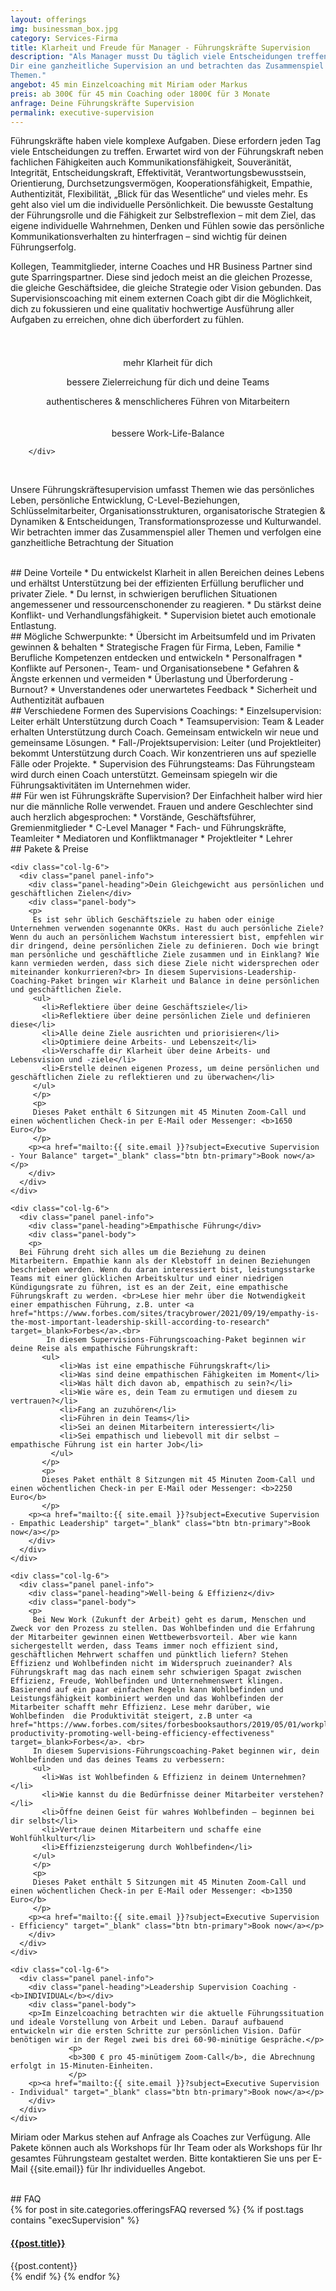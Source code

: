 ```yaml
---
layout: offerings
img: businessman_box.jpg
category: Services-Firma
title: Klarheit und Freude für Manager - Führungskräfte Supervision
description: "Als Manager musst Du täglich viele Entscheidungen treffen. Wir bieten
Dir eine ganzheitliche Supervision an und betrachten das Zusammenspiel all Deiner
Themen."
angebot: 45 min Einzelcoaching mit Miriam oder Markus
preis: ab 300€ für 45 min Coaching oder 1800€ für 3 Monate
anfrage: Deine Führungskräfte Supervision
permalink: executive-supervision
---
```


Führungskräfte haben viele komplexe Aufgaben. Diese erfordern jeden Tag viele Entscheidungen zu treffen. Erwartet wird von der Führungskraft neben fachlichen Fähigkeiten auch Kommunikationsfähigkeit, Souveränität, Integrität, Entscheidungskraft, Effektivität, Verantwortungsbewusstsein, Orientierung, Durchsetzungsvermögen, Kooperationsfähigkeit, Empathie, Authentizität, Flexibilität, „Blick für das Wesentliche“ und vieles mehr. Es geht also viel um die individuelle Persönlichkeit. Die bewusste Gestaltung der Führungsrolle und die Fähigkeit zur Selbstreflexion – mit dem Ziel, das eigene individuelle Wahrnehmen, Denken und Fühlen sowie das persönliche Kommunikationsverhalten zu hinterfragen – sind wichtig für deinen Führungserfolg.

Kollegen, Teammitglieder, interne Coaches und HR Business Partner sind gute Sparringspartner. Diese sind jedoch meist an die gleichen Prozesse, die gleiche Geschäftsidee, die gleiche Strategie oder Vision gebunden. Das Supervisionscoaching mit einem externen Coach gibt dir die Möglichkeit, dich zu fokussieren und eine qualitativ hochwertige Ausführung aller Aufgaben zu erreichen, ohne dich überfordert zu fühlen.

<br>
<div class="container">
  <div class="row">

  <div class="col-sm-3 col-md-3">
  <center>
  <i class="fa-solid fa-glasses fa-2xl"></i><br>
  <p style="margin-top: 0.25em;">mehr Klarheit für dich</p>
  </center>
  </div>

  <div class="col-sm-3 col-md-3">
  <center>
  <i class="fa-solid fa-bullseye fa-2xl"></i>
  <p style="margin-top: 0.25em;">bessere Zielerreichung für dich und deine Teams</p>
  </center>
  </div>

  <div class="col-sm-3 col-md-3">
  <center>
  <i class="fa-solid fa-route fa-2xl"></i>
  <p style="margin-top: 0.25em;">authentischeres & menschlicheres Führen von Mitarbeitern</p>
  </center>
  </div>

  <div class="col-sm-3 col-md-3">
  <center>
  <i class="fa-solid fa-scale-balanced fa-2xl"></i><br>
  <p style="margin-top: 0.25em;">bessere Work-Life-Balance</p>
  </center>
  </div>          

        </div>
  </div>
<br>

Unsere Führungskräftesupervision umfasst Themen wie das persönliches Leben, persönliche Entwicklung, C-Level-Beziehungen, Schlüsselmitarbeiter, Organisationsstrukturen, organisatorische
Strategien & Dynamiken & Entscheidungen, Transformationsprozesse und Kulturwandel.
Wir betrachten immer das Zusammenspiel aller Themen und verfolgen eine ganzheitliche
Betrachtung der Situation

<br>
## Deine Vorteile
* Du entwickelst Klarheit in allen Bereichen deines Lebens und erhältst Unterstützung bei der effizienten Erfüllung beruflicher und privater Ziele.
* Du lernst, in schwierigen beruflichen Situationen angemessener und ressourcenschonender zu reagieren.
* Du stärkst deine Konflikt- und Verhandlungsfähigkeit.
* Supervision bietet auch emotionale Entlastung.

<br>
## Mögliche Schwerpunkte:
* Übersicht im Arbeitsumfeld und im Privaten gewinnen & behalten
* Strategische Fragen für Firma, Leben, Familie
* Berufliche Kompetenzen entdecken und entwickeln
* Personalfragen
* Konflikte auf Personen-, Team- und Organisationsebene
* Gefahren & Ängste erkennen und vermeiden
* Überlastung und Überforderung - Burnout?
* Unverstandenes oder unerwartetes Feedback
* Sicherheit und Authentizität aufbauen

<br>
## Verschiedene Formen des Supervisions Coachings:
* Einzelsupervision: Leiter erhält Unterstützung durch Coach
* Teamsupervision: Team & Leader erhalten Unterstützung durch Coach. Gemeinsam entwickeln wir neue und gemeinsame Lösungen.
* Fall-/Projektsupervision: Leiter (und Projektleiter) bekommt Unterstützung durch Coach. Wir konzentrieren uns auf spezielle Fälle oder Projekte.
* Supervision des Führungsteams: Das Führungsteam wird durch einen Coach unterstützt. Gemeinsam spiegeln wir die Führungsaktivitäten im Unternehmen wider.

<br>
## Für wen ist Führungskräfte Supervision?
Der Einfachheit halber wird hier nur die männliche Rolle verwendet. Frauen und andere Geschlechter sind auch herzlich abgesprochen:
* Vorstände, Geschäftsführer, Gremienmitglieder
* C-Level Manager
* Fach- und Führungskräfte, Teamleiter
* Mediatoren und Konfliktmanager
* Projektleiter
* Lehrer

<br>
## Pakete & Preise
<div class="container">
  <div class="row">

    <div class="col-lg-6">
      <div class="panel panel-info">
        <div class="panel-heading">Dein Gleichgewicht aus persönlichen und geschäftlichen Zielen</div>
        <div class="panel-body">
        <p>
         Es ist sehr üblich Geschäftsziele zu haben oder einige Unternehmen verwenden sogenannte OKRs. Hast du auch persönliche Ziele? Wenn du auch an persönlichem Wachstum interessiert bist, empfehlen wir dir dringend, deine persönlichen Ziele zu definieren. Doch wie bringt man persönliche und geschäftliche Ziele zusammen und in Einklang? Wie kann vermieden werden, dass sich diese Ziele nicht widersprechen oder miteinander konkurrieren?<br> In diesem Supervisions-Leadership-Coaching-Paket bringen wir Klarheit und Balance in deine persönlichen und geschäftlichen Ziele.
         <ul>
           <li>Reflektiere über deine Geschäftsziele</li>
           <li>Reflektiere über deine persönlichen Ziele und definieren diese</li>
           <li>Alle deine Ziele ausrichten und priorisieren</li>
           <li>Optimiere deine Arbeits- und Lebenszeit</li>
           <li>Verschaffe dir Klarheit über deine Arbeits- und Lebensvision und -ziele</li>
           <li>Erstelle deinen eigenen Prozess, um deine persönlichen und geschäftlichen Ziele zu reflektieren und zu überwachen</li>
         </ul>
         </p>
         <p>
         Dieses Paket enthält 6 Sitzungen mit 45 Minuten Zoom-Call und einen wöchentlichen Check-in per E-Mail oder Messenger: <b>1650 Euro</b>
         </p>
        <p><a href="mailto:{{ site.email }}?subject=Executive Supervision - Your Balance" target="_blank" class="btn btn-primary">Book now</a></p>
        </div>
      </div>
    </div>

    <div class="col-lg-6">
      <div class="panel panel-info">
        <div class="panel-heading">Empathische Führung</div>
        <div class="panel-body">
        <p>
      Bei Führung dreht sich alles um die Beziehung zu deinen Mitarbeitern. Empathie kann als der Klebstoff in deinen Beziehungen beschrieben werden. Wenn du daran interessiert bist, leistungsstarke Teams mit einer glücklichen Arbeitskultur und einer niedrigen Kündigungsrate zu führen, ist es an der Zeit, eine empathische Führungskraft zu werden. <br>Lese hier mehr über die Notwendigkeit einer empathischen Führung, z.B. unter <a href="https://www.forbes.com/sites/tracybrower/2021/09/19/empathy-is-the-most-important-leadership-skill-according-to-research" target=_blank>Forbes</a>.<br>
            In diesem Supervisions-Führungscoaching-Paket beginnen wir deine Reise als empathische Führungskraft:
           <ul>
               <li>Was ist eine empathische Führungskraft</li>
               <li>Was sind deine empathischen Fähigkeiten im Moment</li>
               <li>Was hält dich davon ab, empathisch zu sein?</li>
               <li>Wie wäre es, dein Team zu ermutigen und diesem zu vertrauen?</li>
               <li>Fang an zuzuhören</li>
               <li>Führen in dein Teams</li>
               <li>Sei an deinen Mitarbeitern interessiert</li>
               <li>Sei empathisch und liebevoll mit dir selbst – empathische Führung ist ein harter Job</li>
             </ul>
           </p>
           <p>
           Dieses Paket enthält 8 Sitzungen mit 45 Minuten Zoom-Call und einen wöchentlichen Check-in per E-Mail oder Messenger: <b>2250 Euro</b>
           </p>
        <p><a href="mailto:{{ site.email }}?subject=Executive Supervision - Empathic Leadership" target="_blank" class="btn btn-primary">Book now</a></p>
        </div>
      </div>
    </div>

    <div class="col-lg-6">
      <div class="panel panel-info">
        <div class="panel-heading">Well-being & Effizienz</div>
        <div class="panel-body">
        <p>
         Bei New Work (Zukunft der Arbeit) geht es darum, Menschen und Zweck vor den Prozess zu stellen. Das Wohlbefinden und die Erfahrung der Mitarbeiter gewinnen einen Wettbewerbsvorteil. Aber wie kann sichergestellt werden, dass Teams immer noch effizient sind, geschäftlichen Mehrwert schaffen und pünktlich liefern? Stehen Effizienz und Wohlbefinden nicht im Widerspruch zueinander? Als Führungskraft mag das nach einem sehr schwierigen Spagat zwischen Effizienz, Freude, Wohlbefinden und Unternehmenswert klingen. Basierend auf ein paar einfachen Regeln kann Wohlbefinden und Leistungsfähigkeit kombiniert werden und das Wohlbefinden der Mitarbeiter schafft mehr Effizienz. Lese mehr darüber, wie Wohlbefinden  die Produktivität steigert, z.B unter <a href="https://www.forbes.com/sites/forbesbooksauthors/2019/05/01/workplace-productivity-promoting-well-being-efficiency-effectiveness" target=_blank>Forbes</a>. <br>
         In diesem Supervisions-Führungscoaching-Paket beginnen wir, dein Wohlbefinden und das deines Teams zu verbessern:
         <ul>
           <li>Was ist Wohlbefinden & Effizienz in deinem Unternehmen?</li>
           <li>Wie kannst du die Bedürfnisse deiner Mitarbeiter verstehen?</li>
           <li>Öffne deinen Geist für wahres Wohlbefinden – beginnen bei dir selbst</li>
           <li>Vertraue deinen Mitarbeitern und schaffe eine Wohlfühlkultur</li>
           <li>Effizienzsteigerung durch Wohlbefinden</li>
         </ul>
         </p>
         <p>
         Dieses Paket enthält 5 Sitzungen mit 45 Minuten Zoom-Call und einen wöchentlichen Check-in per E-Mail oder Messenger: <b>1350 Euro</b>
         </p>
        <p><a href="mailto:{{ site.email }}?subject=Executive Supervision - Efficiency" target="_blank" class="btn btn-primary">Book now</a></p>
        </div>
      </div>
    </div>

    <div class="col-lg-6">
      <div class="panel panel-info">
        <div class="panel-heading">Leadership Supervision Coaching - <b>INDIVIDUAL</b></div>
        <div class="panel-body">
        <p>Im Einzelcoaching betrachten wir die aktuelle Führungssituation und ideale Vorstellung von Arbeit und Leben. Darauf aufbauend entwickeln wir die ersten Schritte zur persönlichen Vision. Dafür benötigen wir in der Regel zwei bis drei 60-90-minütige Gespräche.</p>
                 <p>
                 <b>300 € pro 45-minütigem Zoom-Call</b>, die Abrechnung erfolgt in 15-Minuten-Einheiten.
                 </p>
        <p><a href="mailto:{{ site.email }}?subject=Executive Supervision - Individual" target="_blank" class="btn btn-primary">Book now</a></p>
        </div>
      </div>
    </div>

  </div>
</div>




Miriam oder Markus stehen auf Anfrage als Coaches zur Verfügung. Alle Pakete können auch als Workshops für Ihr Team oder als Workshops für Ihr gesamtes Führungsteam gestaltet werden. Bitte kontaktieren Sie uns per E-Mail {{site.email}} für Ihr individuelles Angebot.


<br>
## FAQ
<div class="panel-group" id="accordion" role="tablist" aria-multiselectable="true">
  <div class="panel panel-default">
  {% for post in site.categories.offeringsFAQ reversed %}
    {% if post.tags contains "execSupervision" %}
    <div class="panel-heading" role="tab" id="{{post.anker}}Head">
      <h4 class="panel-title">
        <a rclass="collapsed" ole="button" data-toggle="collapse" data-parent="#accordion" href="#{{post.anker}}Role" aria-expanded="false" aria-controls="{{post.anker}}">
          {{post.title}}
        </a>
      </h4>
    </div>
    <div id="{{post.anker}}Role" class="panel-collapse collapse" role="tabpanel" aria-labelledby="{{post.anker}}Head">
      <div class="panel-body">
        {{post.content}}
      </div>
    </div>
    {% endif %}
  {% endfor %}
  </div>
</div>
